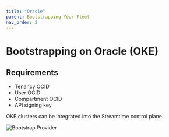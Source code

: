 ```yaml
---
title: "Oracle"
parent: Bootstrapping Your Fleet
nav_order: 2
---
```


# Bootstrapping on Oracle (OKE)

## Requirements

- Tenancy OCID
- User OCID
- Compartment OCID
- API signing key

OKE clusters can be integrated into the Streamtime control plane.

![Bootstrap Provider]({{site.base_url}}/assets/images/fleet-bootstrap-provider.png)
